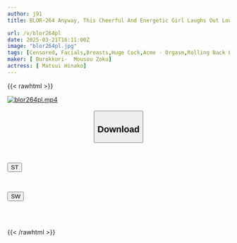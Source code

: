 ```yaml
---
author: j91
title: BLOR-264 Anyway, This Cheerful And Energetic Girl Laughs Out Loud, Then Crosses Her Eyes And Squirts! She Squirts And Has Sex With Me And I Fall For Her.

url: /v/blor264pl
date: 2025-03-21T16:11:00Z
image: "blor264pl.jpg"
tags: [Censored, Facials,Breasts,Huge Cock,Acme · Orgasm,Rolling Back Eyes - Fainting]
maker: [ Burokkori-  Mousou Zoku]
actress: [ Matsui Hinako]
---
```



{{< rawhtml >}}

<div class="video" data-videoid="Yq8kOoLpwYCe0Z">
    <a href="javascript:;">
        <img src="/v/blor264pl/blor264pl.jpg" width="WIDTH" height="HEIGHT" alt="blor264pl.mp4" loading="lazy">
    </a>
</div>

<script type="text/javascript" src="https://j91.asia/asset/on-demand-st.js"></script>

<br>
  <link rel="stylesheet" href="https://j91.asia/asset/bs5.css">
  
  <center>
  <button class="btn btn-primary" type="button" data-bs-toggle="collapse" data-bs-target=".multi-collapse" aria-expanded="false" aria-controls="multiCollapseExample1 multiCollapseExample2"><h2>Download</h2></button></center>
</p>
<div class="row">
  <div class="col">
    <div class="collapse multi-collapse" id="multiCollapseExample1">
      <div class="card card-body">
	      	      <br>
<div class="buttons">  
<p><a href="/v/blor264pl/st.html" target="_blank"><button class="btn-hover color-3"><i class="fa fa-download"></i> ST</button></a></p></div>
    </div>
  </div>
</div>
  <div class="col">
    <div class="collapse multi-collapse" id="multiCollapseExample2">
      <div class="card card-body">
	      <br>
<div class="buttons">
<p><a href="/v/blor264pl/sw.html" target="_blank"><button class="btn-hover color-2"><i class="fa fa-download"></i> SW</button></a></p></div>
<br><br>
      </div>
    </div>
  </div>
</div>

{{< /rawhtml >}}